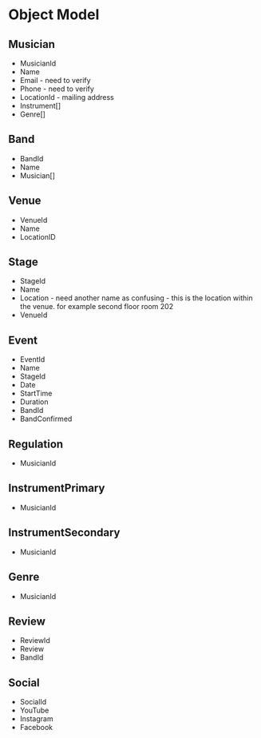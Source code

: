 # Object Model

## Musician

* MusicianId
* Name
* Email - need to verify
* Phone - need to verify
* LocationId - mailing address
* Instrument[]
* Genre[]

## Band

* BandId
* Name
* Musician[]

## Venue

* VenueId
* Name
* LocationID

## Stage

* StageId
* Name
* Location - need another name as confusing - this is the location within the venue. for example second floor room 202
* VenueId

## Event

* EventId
* Name
* StageId
* Date
* StartTime
* Duration
* BandId
* BandConfirmed

## Regulation

* MusicianId

## InstrumentPrimary

* MusicianId

## InstrumentSecondary

* MusicianId

## Genre

* MusicianId

## Review

* ReviewId
* Review
* BandId

## Social

* SocialId
* YouTube
* Instagram
* Facebook